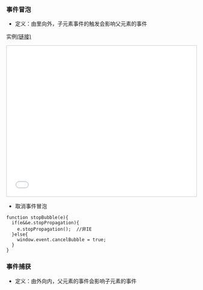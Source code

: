### 事件冒泡
+ 定义：由里向外，子元素事件的触发会影响父元素的事件

实例[(链接)](http://ybo.codenest.top/js-note/html/bubble.html)
<iframe style="overflow:hidden;height:400px;width:100%;border:1px solid #ccc" class="yboflag" src="html/bubble.html"></iframe>


+ 取消事件冒泡
```
function stopBubble(e){
  if(e&&e.stopPropagation){
    e.stopPropagation();  //非IE
  }else{
    window.event.cancelBubble = true;
  }
}
```

### 事件捕获
+ 定义：由外向内，父元素的事件会影响子元素的事件
